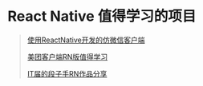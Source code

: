 # React Native 值得学习的项目


>[使用ReactNative开发的仿微信客户端](https://github.com/yubo725/RNWeChat)
>
>[美团客户端RN版值得学习](https://github.com/githubhaohao/MeiTuan)
>
>[IT届的段子手RN作品分享](http://www.jianshu.com/p/0877b76764d9)



